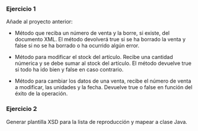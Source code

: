 ### Ejercicio 1

Añade al proyecto anterior:

- Método que reciba un número de venta y la borre, si existe, del documento XML. El método devolverá true si se ha borrado
la venta y false si no se ha borrado o ha ocurrido algún error.

- Método para modificar el stock del artículo. Recibe una cantidad númerica y se debe sumar al stock del artículo. El método 
devuelve true si todo ha ido bien y false en caso contrario.

- Método para cambiar los datos de una venta, recibe el número de venta a modificar, las unidades y la fecha. Devuelve true o false en función del éxito de la operación.
 
 ### Ejercicio 2
 
 Generar plantilla XSD para la lista de reproducción y mapear a clase Java. 